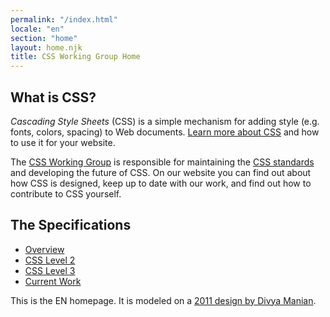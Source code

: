 ```yaml
---
permalink: "/index.html"
locale: "en"
section: "home"
layout: home.njk
title: CSS Working Group Home
---
```


<section class="banner">
  <div class="intro">
    <h1>What is CSS?</h1>
    <p><dfn>Cascading Style Sheets</dfn> (CSS) is a simple mechanism for
      adding style (e.g. fonts, colors, spacing) to Web documents.
      <a href="learn">Learn more about CSS</a> and how to use it for
      your website.</p>
    <p>The <a href="about">CSS Working Group</a> is responsible for
      maintaining the <a href="Specs">CSS standards</a>
      and developing the future of CSS.
      On our website you can find out about how CSS is designed,
      keep up to date with our work,
      and find out how to contribute to CSS yourself.
  </div>
  <nav class="qlinks">
    <h2>The Specifications</h2>
    <ul>
      <li><a href="Specs">Overview</a></li>
      <li><a href="http://www.w3.org/TR/CSS2/">CSS Level 2</a></li>
      <li><a href="http://www.w3.org/TR/CSS/">CSS Level 3</a></li>
      <li><a href="http://www.w3.org/Style/CSS/current-work">Current Work</a></li>
    </ul>
  </nav>
</section>

This is the EN homepage. It is modeled on a <a href="http://csswg.inkedblade.net/staging/redesign/divya/">2011 design by Divya Manian</a>.
